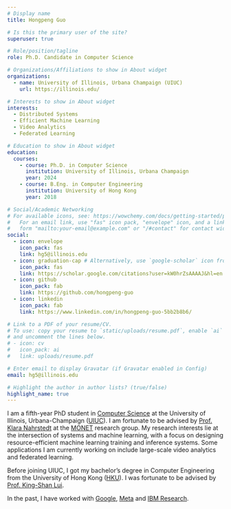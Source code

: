 ```yaml
---
# Display name
title: Hongpeng Guo

# Is this the primary user of the site?
superuser: true

# Role/position/tagline
role: Ph.D. Candidate in Computer Science

# Organizations/Affiliations to show in About widget
organizations:
  - name: University of Illinois, Urbana Champaign (UIUC)
    url: https://illinois.edu/

# Interests to show in About widget
interests:
  - Distributed Systems
  - Efficient Machine Learning
  - Video Analytics
  - Federated Learning

# Education to show in About widget
education:
  courses:
    - course: Ph.D. in Computer Science
      institution: University of Illinois, Urbana Champaign
      year: 2024
    - course: B.Eng. in Computer Engineering
      institution: University of Hong Kong
      year: 2018

# Social/Academic Networking
# For available icons, see: https://wowchemy.com/docs/getting-started/page-builder/#icons
#   For an email link, use "fas" icon pack, "envelope" icon, and a link in the
#   form "mailto:your-email@example.com" or "/#contact" for contact widget.
social:
  - icon: envelope
    icon_pack: fas
    link: hg5@illinois.edu
  - icon: graduation-cap # Alternatively, use `google-scholar` icon from `ai` icon pack
    icon_pack: fas
    link: https://scholar.google.com/citations?user=kW0hrZsAAAAJ&hl=en
  - icon: github
    icon_pack: fab
    link: https://github.com/hongpeng-guo
  - icon: linkedin
    icon_pack: fab
    link: https://www.linkedin.com/in/hongpeng-guo-5bb2b8b6/

# Link to a PDF of your resume/CV.
# To use: copy your resume to `static/uploads/resume.pdf`, enable `ai` icons in `params.toml`,
# and uncomment the lines below.
# - icon: cv
#   icon_pack: ai
#   link: uploads/resume.pdf

# Enter email to display Gravatar (if Gravatar enabled in Config)
email: hg5@illinois.edu

# Highlight the author in author lists? (true/false)
highlight_name: true
---
```


I am a fifth-year PhD student in [Computer Science](https://cs.illinois.edu/) at the University of Illinois, Urbana-Champaign ([UIUC](https://illinois.edu/)). I am fortunate to be advised by [Prof. Klara Nahrstedt](https://monet.cs.illinois.edu/people/klara/) at the [MONET](https://monet.cs.illinois.edu/) research group. My research interests lie at the intersection of systems and machine learning, with a focus on designing resource-efficient machine learning training and inference systems. Some applications I am currently working on include large-scale video analytics and federated learning.

Before joining UIUC, I got my bachelor’s degree in Computer Engineering from the University of Hong Kong ([HKU](https://hku.hk/)). I was fortunate to be advised by [Prof. King-Shan Lui](https://www.eee.hku.hk/people/kslui/).

In the past, I have worked with [Google](https://about.google/), [Meta](https://about.meta.com/) and [IBM Research](https://research.ibm.com/).
